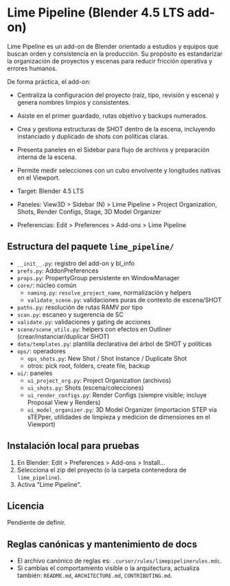 # Lime Pipeline (Blender 4.5 LTS add-on)

Lime Pipeline es un add-on de Blender orientado a estudios y equipos que buscan orden y consistencia en la producción. Su propósito es estandarizar la organización de proyectos y escenas para reducir fricción operativa y errores humanos.

De forma práctica, el add-on:
- Centraliza la configuración del proyecto (raíz, tipo, revisión y escena) y genera nombres limpios y consistentes.
- Asiste en el primer guardado, rutas objetivo y backups numerados.
- Crea y gestiona estructuras de SHOT dentro de la escena, incluyendo instanciado y duplicado de shots con políticas claras.
- Presenta paneles en el Sidebar para flujo de archivos y preparación interna de la escena.
- Permite medir selecciones con un cubo envolvente y longitudes nativas en el Viewport.

- Target: Blender 4.5 LTS
- Paneles: View3D > Sidebar (N) > Lime Pipeline > Project Organization, Shots, Render Configs, Stage, 3D Model Organizer
- Preferencias: Edit > Preferences > Add-ons > Lime Pipeline

## Estructura del paquete `lime_pipeline/`

- `__init__.py`: registro del add-on y bl_info
- `prefs.py`: AddonPreferences
- `props.py`: PropertyGroup persistente en WindowManager
- `core/`: núcleo común
  - `naming.py`: `resolve_project_name`, normalización y helpers
  - `validate_scene.py`: validaciones puras de contexto de escena/SHOT
- `paths.py`: resolución de rutas RAMV por tipo
- `scan.py`: escaneo y sugerencia de SC
- `validate.py`: validaciones y gating de acciones
- `scene/scene_utils.py`: helpers con efectos en Outliner (crear/instanciar/duplicar SHOT)
- `data/templates.py`: plantilla declarativa del árbol de SHOT y políticas
- `ops/`: operadores
  - `ops_shots.py`: New Shot / Shot Instance / Duplicate Shot
  - otros: pick root, folders, create file, backup
- `ui/`: paneles
  - `ui_project_org.py`: Project Organization (archivos)
  - `ui_shots.py`: Shots (escena/colecciones)
  - `ui_render_configs.py`: Render Configs (siempre visible; incluye Proposal View y Renders)
  - `ui_model_organizer.py`: 3D Model Organizer (importacion STEP via sTEPper, utilidades de limpieza y medicion de dimensiones en el Viewport)

## Instalación local para pruebas

1. En Blender: Edit > Preferences > Add-ons > Install...
2. Selecciona el zip del proyecto (o la carpeta contenedora de `lime_pipeline`).
3. Activa "Lime Pipeline".

## Licencia

Pendiente de definir.

## Reglas canónicas y mantenimiento de docs
- El archivo canónico de reglas es: `.cursor/rules/limepipelinerules.mdc`.
- Si cambias el comportamiento visible o la arquitectura, actualiza también: `README.md`, `ARCHITECTURE.md`, `CONTRIBUTING.md`.
